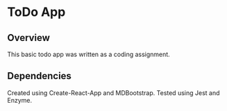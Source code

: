 # ToDo App

## Overview

This basic todo app was written as a coding assignment.

## Dependencies

Created using Create-React-App and MDBootstrap. Tested using Jest and Enzyme.
